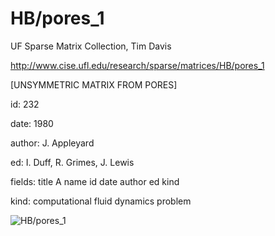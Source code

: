 # HB/pores_1

 UF Sparse Matrix Collection, Tim Davis

 http://www.cise.ufl.edu/research/sparse/matrices/HB/pores_1

 [UNSYMMETRIC MATRIX FROM  PORES]

 id: 232

 date: 1980

 author: J. Appleyard

 ed: I. Duff, R. Grimes, J. Lewis

 fields: title A name id date author ed kind

 kind: computational fluid dynamics problem

![HB/pores_1](http://yifanhu.net/GALLERY/GRAPHS/GIF_SMALL/HB@pores_1.gif)
